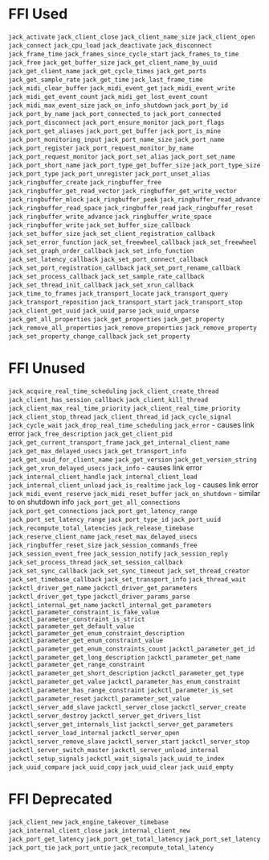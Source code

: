 # FFI Used
`jack_activate`
`jack_client_close`
`jack_client_name_size`
`jack_client_open`
`jack_connect`
`jack_cpu_load`
`jack_deactivate`
`jack_disconnect`
`jack_frame_time`
`jack_frames_since_cycle_start`
`jack_frames_to_time`
`jack_free`
`jack_get_buffer_size`
`jack_get_client_name_by_uuid`
`jack_get_client_name`
`jack_get_cycle_times`
`jack_get_ports`
`jack_get_sample_rate`
`jack_get_time`
`jack_last_frame_time`
`jack_midi_clear_buffer`
`jack_midi_event_get`
`jack_midi_event_write`
`jack_midi_get_event_count`
`jack_midi_get_lost_event_count`
`jack_midi_max_event_size`
`jack_on_info_shutdown`
`jack_port_by_id`
`jack_port_by_name`
`jack_port_connected_to`
`jack_port_connected`
`jack_port_disconnect`
`jack_port_ensure_monitor`
`jack_port_flags`
`jack_port_get_aliases`
`jack_port_get_buffer`
`jack_port_is_mine`
`jack_port_monitoring_input`
`jack_port_name_size`
`jack_port_name`
`jack_port_register`
`jack_port_request_monitor_by_name`
`jack_port_request_monitor`
`jack_port_set_alias`
`jack_port_set_name`
`jack_port_short_name`
`jack_port_type_get_buffer_size`
`jack_port_type_size`
`jack_port_type`
`jack_port_unregister`
`jack_port_unset_alias`
`jack_ringbuffer_create`
`jack_ringbuffer_free`
`jack_ringbuffer_get_read_vector`
`jack_ringbuffer_get_write_vector`
`jack_ringbuffer_mlock`
`jack_ringbuffer_peek`
`jack_ringbuffer_read_advance`
`jack_ringbuffer_read_space`
`jack_ringbuffer_read`
`jack_ringbuffer_reset`
`jack_ringbuffer_write_advance`
`jack_ringbuffer_write_space`
`jack_ringbuffer_write`
`jack_set_buffer_size_callback`
`jack_set_buffer_size`
`jack_set_client_registration_callback`
`jack_set_error_function`
`jack_set_freewheel_callback`
`jack_set_freewheel`
`jack_set_graph_order_callback`
`jack_set_info_function`
`jack_set_latency_callback`
`jack_set_port_connect_callback`
`jack_set_port_registration_callback`
`jack_set_port_rename_callback`
`jack_set_process_callback`
`jack_set_sample_rate_callback`
`jack_set_thread_init_callback`
`jack_set_xrun_callback`
`jack_time_to_frames`
`jack_transport_locate`
`jack_transport_query`
`jack_transport_reposition`
`jack_transport_start`
`jack_transport_stop`
`jack_client_get_uuid`
`jack_uuid_parse`
`jack_uuid_unparse`
`jack_get_all_properties`
`jack_get_properties`
`jack_get_property`
`jack_remove_all_properties`
`jack_remove_properties`
`jack_remove_property`
`jack_set_property_change_callback`
`jack_set_property`

# FFI Unused
`jack_acquire_real_time_scheduling`
`jack_client_create_thread`
`jack_client_has_session_callback`
`jack_client_kill_thread`
`jack_client_max_real_time_priority`
`jack_client_real_time_priority`
`jack_client_stop_thread`
`jack_client_thread_id`
`jack_cycle_signal`
`jack_cycle_wait`
`jack_drop_real_time_scheduling`
`jack_error` - causes link error
`jack_free_description`
`jack_get_client_pid`
`jack_get_current_transport_frame`
`jack_get_internal_client_name`
`jack_get_max_delayed_usecs`
`jack_get_transport_info`
`jack_get_uuid_for_client_name`
`jack_get_version`
`jack_get_version_string`
`jack_get_xrun_delayed_usecs`
`jack_info` - causes link error
`jack_internal_client_handle`
`jack_internal_client_load`
`jack_internal_client_unload`
`jack_is_realtime`
`jack_log` - causes link error
`jack_midi_event_reserve`
`jack_midi_reset_buffer`
`jack_on_shutdown` - similar to on shutdown info
`jack_port_get_all_connections`
`jack_port_get_connections`
`jack_port_get_latency_range`
`jack_port_set_latency_range`
`jack_port_type_id`
`jack_port_uuid`
`jack_recompute_total_latencies`
`jack_release_timebase`
`jack_reserve_client_name`
`jack_reset_max_delayed_usecs`
`jack_ringbuffer_reset_size`
`jack_session_commands_free`
`jack_session_event_free`
`jack_session_notify`
`jack_session_reply`
`jack_set_process_thread`
`jack_set_session_callback`
`jack_set_sync_callback`
`jack_set_sync_timeout`
`jack_set_thread_creator`
`jack_set_timebase_callback`
`jack_set_transport_info`
`jack_thread_wait`
`jackctl_driver_get_name`
`jackctl_driver_get_parameters`
`jackctl_driver_get_type`
`jackctl_driver_params_parse`
`jackctl_internal_get_name`
`jackctl_internal_get_parameters`
`jackctl_parameter_constraint_is_fake_value`
`jackctl_parameter_constraint_is_strict`
`jackctl_parameter_get_default_value`
`jackctl_parameter_get_enum_constraint_description`
`jackctl_parameter_get_enum_constraint_value`
`jackctl_parameter_get_enum_constraints_count`
`jackctl_parameter_get_id`
`jackctl_parameter_get_long_description`
`jackctl_parameter_get_name`
`jackctl_parameter_get_range_constraint`
`jackctl_parameter_get_short_description`
`jackctl_parameter_get_type`
`jackctl_parameter_get_value`
`jackctl_parameter_has_enum_constraint`
`jackctl_parameter_has_range_constraint`
`jackctl_parameter_is_set`
`jackctl_parameter_reset`
`jackctl_parameter_set_value`
`jackctl_server_add_slave`
`jackctl_server_close`
`jackctl_server_create`
`jackctl_server_destroy`
`jackctl_server_get_drivers_list`
`jackctl_server_get_internals_list`
`jackctl_server_get_parameters`
`jackctl_server_load_internal`
`jackctl_server_open`
`jackctl_server_remove_slave`
`jackctl_server_start`
`jackctl_server_stop`
`jackctl_server_switch_master`
`jackctl_server_unload_internal`
`jackctl_setup_signals`
`jackctl_wait_signals`
`jack_uuid_to_index`
`jack_uuid_compare`
`jack_uuid_copy`
`jack_uuid_clear`
`jack_uuid_empty`

# FFI Deprecated
`jack_client_new`
`jack_engine_takeover_timebase`
`jack_internal_client_close`
`jack_internal_client_new`
`jack_port_get_latency`
`jack_port_get_total_latency`
`jack_port_set_latency`
`jack_port_tie`
`jack_port_untie`
`jack_recompute_total_latency`
